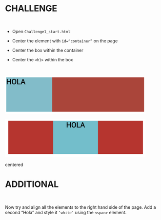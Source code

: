 CHALLENGE
=========

 

-   Open `Challenge1_start.html`

-   Center the element with `id=“container”` on the page

-   Center the box within the container

-   Center the `<h1>` within the box

 

![](img/hola.png)

![](img/hola-centered.png)

centered

ADDITIONAL
==========

 

Now try and align all the elements to the right hand side of the page. Add a
second “Hola” and style it `‘white’` using the `<span>` element.
